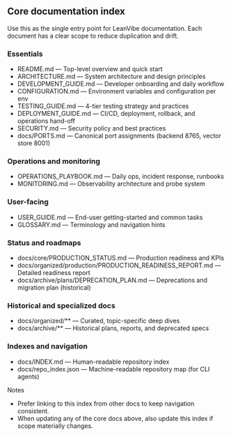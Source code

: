 ## Core documentation index

Use this as the single entry point for LeanVibe documentation. Each document has a clear scope to reduce duplication and drift.

### Essentials
- README.md — Top-level overview and quick start
- ARCHITECTURE.md — System architecture and design principles
- DEVELOPMENT_GUIDE.md — Developer onboarding and daily workflow
- CONFIGURATION.md — Environment variables and configuration per env
- TESTING_GUIDE.md — 4-tier testing strategy and practices
- DEPLOYMENT_GUIDE.md — CI/CD, deployment, rollback, and operations hand-off
- SECURITY.md — Security policy and best practices
 - docs/PORTS.md — Canonical port assignments (backend 8765, vector store 8001)

### Operations and monitoring
- OPERATIONS_PLAYBOOK.md — Daily ops, incident response, runbooks
- MONITORING.md — Observability architecture and probe system

### User-facing
- USER_GUIDE.md — End-user getting-started and common tasks
- GLOSSARY.md — Terminology and navigation hints

### Status and roadmaps
- docs/core/PRODUCTION_STATUS.md — Production readiness and KPIs
- docs/organized/production/PRODUCTION_READINESS_REPORT.md — Detailed readiness report
- docs/archive/plans/DEPRECATION_PLAN.md — Deprecations and migration plan (historical)

### Historical and specialized docs
- docs/organized/** — Curated, topic-specific deep dives
- docs/archive/** — Historical plans, reports, and deprecated specs

### Indexes and navigation
- docs/INDEX.md — Human-readable repository index
- docs/repo_index.json — Machine-readable repository map (for CLI agents)

Notes
- Prefer linking to this index from other docs to keep navigation consistent.
- When updating any of the core docs above, also update this index if scope materially changes.
